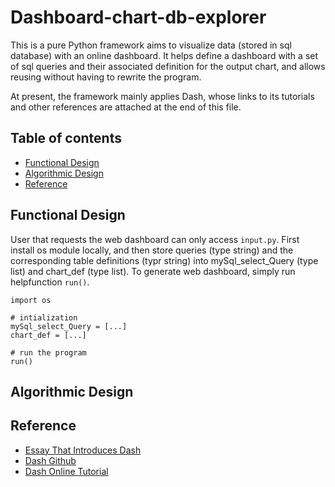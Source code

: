 # Dashboard-chart-db-explorer
This is a pure Python framework aims to visualize data (stored in sql database) with an online dashboard. It helps define a dashboard with a set of sql queries and their associated definition for the output chart, and allows reusing without having to rewrite the program.   

At present, the framework mainly applies Dash, whose links to its tutorials and other references are attached at the end of this file. 

## Table of contents
* [Functional Design](#Functional-Design)
* [Algorithmic Design](#Algorithmic-Design)
* [Reference](#Reference)

## Functional Design
User that requests the web dashboard can only access `input.py`. First install os module locally, and then store queries (type string) and the corresponding table definitions (typr string) into mySql_select_Query (type list) and chart_def (type list). To generate web dashboard, simply run helpfunction `run()`.

```
import os

# intialization
mySql_select_Query = [...] 
chart_def = [...]

# run the program
run()
```

## Algorithmic Design

## Reference
* [Essay That Introduces Dash](https://medium.com/plotly/introducing-dash-5ecf7191b503)
* [Dash Github](https://github.com/plotly/dash/)
* [Dash Online Tutorial](https://dash.plotly.com/)
